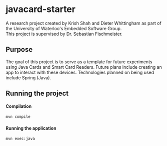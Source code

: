 # javacard-starter
A research project created by Krish Shah and Dieter Whittingham as part of the University of Waterloo's Embedded Software Group.\
This project is supervised by Dr. Sebastian Fischmeister.

## Purpose
The goal of this project is to serve as a template for future experiments using Java Cards and Smart Card Readers. Future plans include creating an app to interact with these devices. Technologies planned on being used include Spring (Java).

## Running the project

#### Compilation

```bash
mvn compile
```

#### Running the application

```bash
mvn exec:java
```
